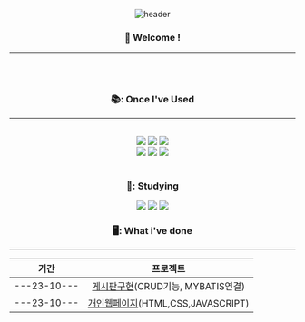 <div align = "center">
  
![header](https://capsule-render.vercel.app/api?type=rect&color=gradient&height=150&section=header&text=Hi%20I'm%20Jae%20hyuk%20&animation=twinkling&fontColor=ffffff&fontSize=70&animation=fadeIn&fontAlignY=55)


###  :wave: Welcome !
---

<br/>
<br/>

###  📚: Once I've Used
---
<br/>

<img src="https://img.shields.io/badge/Java-ff7f00?style=for-the-badge&logo=Conda-Forge&logoColor=white"/>
<img src="https://img.shields.io/badge/MariaDB-000080?style=for-the-badge&logo=MariaDB&logoColor=white">
<img src="https://img.shields.io/badge/Mybatis-000000?style=for-the-badge&logo=Fluentd&logoColor=white" />
<br/>
<img src="https://img.shields.io/badge/HTML5-E34F26?style=for-the-badge&logo=HTML5&logoColor=white">
<img src="https://img.shields.io/badge/CSS3-1572B6?style=for-the-badge&logo=CSS3&logoColor=white">
<img src="https://img.shields.io/badge/JavaScript-F7DF1E?style=for-the-badge&logo=JavaScript&logoColor=white">

<br/>
<br/>

### 📑: Studying
  <img src="https://img.shields.io/badge/Spring-6db33f)?style=for-the-badge&logo=Spring&logoColor=white"/>
  <img src="https://img.shields.io/badge/Springboot-6DB33F?style=for-the-badge&logo=springboot&logoColor=white"/>	
	<img src="https://img.shields.io/badge/nodedotjs-339933?style=for-the-badge&logo=nodejs&logoColor=white"/>



### 🖥️: What i've done
---

|기간|프로젝트|
|:-:|:-:|
|---23-10---|[게시판구현](https://github.com/Jaehyuk-96/java_board_project)(CRUD기능, MYBATIS연결)
|---23-10---|[개인웹페이지](https://github.com/Jaehyuk-96/web_project)(HTML,CSS,JAVASCRIPT)




</div>
